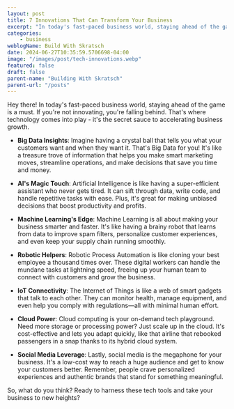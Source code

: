 ```yaml
---
layout: post
title: 7 Innovations That Can Transform Your Business
excerpt: "In today's fast-paced business world, staying ahead of the game is a must. If you're not innovating, you're falling behind. That's where technology comes into play - it's the secret sauce to accelerating business growth."
categories: 
    - business
weblogName: Build With Skratsch
date: 2024-06-27T10:35:59.5706698-04:00
image: "/images/post/tech-innovations.webp"
featured: false
draft: false
parent-name: "Building With Skratsch"
parent-url: "/posts"
---
```


Hey there! In today's fast-paced business world, staying ahead of the game is a must. If you're not innovating, you're falling behind. That's where technology comes into play - it's the secret sauce to accelerating business growth.

- **Big Data Insights**: Imagine having a crystal ball that tells you what your customers want and when they want it. That's Big Data for you! It's like a treasure trove of information that helps you make smart marketing moves, streamline operations, and make decisions that save you time and money.

- **AI's Magic Touch**: Artificial Intelligence is like having a super-efficient assistant who never gets tired. It can sift through data, write code, and handle repetitive tasks with ease. Plus, it's great for making unbiased decisions that boost productivity and profits.

- **Machine Learning's Edge**: Machine Learning is all about making your business smarter and faster. It's like having a brainy robot that learns from data to improve spam filters, personalize customer experiences, and even keep your supply chain running smoothly.

- **Robotic Helpers**: Robotic Process Automation is like cloning your best employee a thousand times over. These digital workers can handle the mundane tasks at lightning speed, freeing up your human team to connect with customers and grow the business.

- **IoT Connectivity**: The Internet of Things is like a web of smart gadgets that talk to each other. They can monitor health, manage equipment, and even help you comply with regulations—all with minimal human effort.

- **Cloud Power**: Cloud computing is your on-demand tech playground. Need more storage or processing power? Just scale up in the cloud. It's cost-effective and lets you adapt quickly, like that airline that rebooked passengers in a snap thanks to its hybrid cloud system.

- **Social Media Leverage**: Lastly, social media is the megaphone for your business. It's a low-cost way to reach a huge audience and get to know your customers better. Remember, people crave personalized experiences and authentic brands that stand for something meaningful.

So, what do you think? Ready to harness these tech tools and take your business to new heights?
